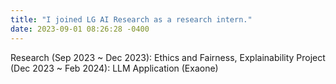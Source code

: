 ```yaml
---
title: "I joined LG AI Research as a research intern."
date: 2023-09-01 08:26:28 -0400
---
```

Research (Sep 2023 ~ Dec 2023): Ethics and Fairness, Explainability
Project (Dec 2023 ~ Feb 2024): LLM Application (Exaone)

